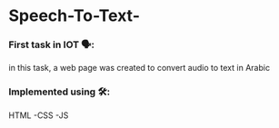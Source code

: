 # Speech-To-Text-
### First task in IOT 🗣: 
in this task, a web page was created to convert audio to text in Arabic

### Implemented using 🛠️:
HTML
-CSS
-JS
